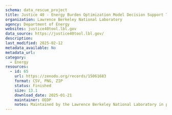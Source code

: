 ```yaml
---
schema: data_rescue_project 
title: Justice 40 - Energy Burden Optimization Model Decision Support Tool
organization: Lawrence Berkeley National Laboratory
agency: Department of Energy
websites: justice40tool.lbl.gov
data_source: https://justice40tool.lbl.gov/
description: 
last_modified: 2025-02-12
metadata_available: No
metadata_url: 
category:
  - Energy 
resources:
  - id: 65
    url: https://zenodo.org/records/15061683
    format: CSV, PNG, ZIP
    status: Finished
    size: 13.1
    download_date: 2025-01-21
    maintainer: OEDP
    notes: Maintained by the Lawrence Berkeley National Laboratory in partnership with the US Department of Energy (DOE) Office of Economic Impact and Diversity, under the J40 initiative.
---
```

